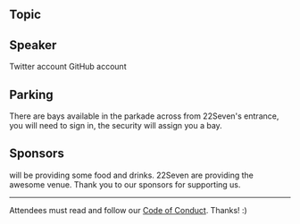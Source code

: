 ## Topic
<insert blurb from speaker>

## Speaker
<insert abstract from speaker>
Twitter account
GitHub account

## Parking
There are bays available in the parkade across from 22Seven's entrance, you will need to sign in, the security
will assign you a bay.

## Sponsors
<company> will be providing some food and drinks. 22Seven are providing the awesome venue.
Thank you to our sponsors for supporting us.

---

Attendees must read and follow our [Code of Conduct](https://devops.capetown/code-of-conduct/). Thanks! :)
